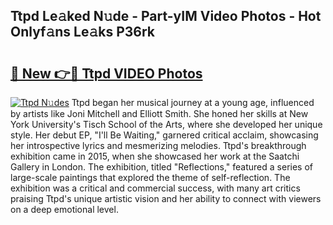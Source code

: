 ## Ttpd Le𝚊ked N𝚞de - Part-yIM Video Photos - Hot Onlyf𝚊ns Le𝚊ks P36rk

# <h2><a href="http://ab38151.deff.icu/?id=Ttpd">🔗 New 👉🔴 Ttpd VIDEO Photos</a></h2>

[![Ttpd N𝚞des](https://i.imgur.com/rIISA9y.gif)](http://ab38151.deff.icu/?id=Ttpd)
Ttpd began her musical journey at a young age, influenced by artists like Joni Mitchell and Elliott Smith. She honed her skills at New York University's Tisch School of the Arts, where she developed her unique style. Her debut EP, "I'll Be Waiting," garnered critical acclaim, showcasing her introspective lyrics and mesmerizing melodies. Ttpd's breakthrough exhibition came in 2015, when she showcased her work at the Saatchi Gallery in London. The exhibition, titled "Reflections," featured a series of large-scale paintings that explored the theme of self-reflection. The exhibition was a critical and commercial success, with many art critics praising Ttpd's unique artistic vision and her ability to connect with viewers on a deep emotional level.
